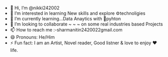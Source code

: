 - 👋 Hi, I’m @nikki242002
- 👀 I’m interested in learning New skills and explore ⚙️technoligies
- 🌱 I’m currently learning...Data Anaytics with 🐍pyhton
- 💞️ I’m looking to collaborate ~ ~ ~ on some real industries based Projects
- 📫 How to reach me :-sharmanitin2420022gmail.com
- 😄 Pronouns: He/Him
- ⚡ Fun fact: I am an Artist, Novel reader, Good listner & love to enjoy ❤️ life.

<!---
nikki242002/nikki242002 is a ✨ special ✨ repository because its `README.md` (this file) appears on your GitHub profile.
You can click the Preview link to take a look at your changes.
--->
